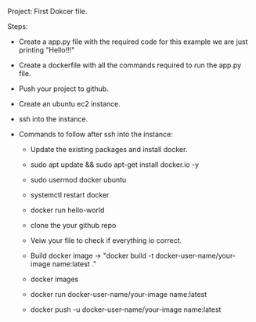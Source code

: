 Project: First Dokcer file.

Steps:

- Create a app.py file with the required code for this example we are just printing "Hello!!!"

- Create a dockerfile with all the commands required to run the app.py file.

- Push your project to github.

- Create an ubuntu ec2 instance.

- ssh into the instance.

- Commands to follow after ssh into the instance:

    - Update the existing packages and install docker.

    - sudo apt update && sudo apt-get install docker.io -y

    - sudo usermod docker ubuntu
    

    - systemctl restart docker

    - docker run hello-world

    - clone the your github repo

    - Veiw your file to check if everything io correct.

    - Build docker image -> "docker build -t docker-user-name/your-image name:latest ."

    - docker images

    - docker run docker-user-name/your-image name:latest

    - docker push -u docker-user-name/your-image name:latest
